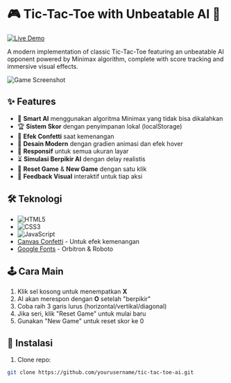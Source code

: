 # 🎮 Tic-Tac-Toe with Unbeatable AI 🤖

[![Live Demo](https://img.shields.io/badge/Live-Demo-brightgreen?style=for-the-badge&logo=github)](https://yourusername.github.io/tic-tac-toe-ai/)

A modern implementation of classic Tic-Tac-Toe featuring an unbeatable AI opponent powered by Minimax algorithm, complete with score tracking and immersive visual effects.

![Game Screenshot](/screenshot.png) <!-- Add actual screenshot later -->

## ✨ Features

- 🤖 **Smart AI** menggunakan algoritma Minimax yang tidak bisa dikalahkan
- 🏆 **Sistem Skor** dengan penyimpanan lokal (localStorage)
- 🎉 **Efek Confetti** saat kemenangan
- 🎨 **Desain Modern** dengan gradien animasi dan efek hover
- 📱 **Responsif** untuk semua ukuran layar
- ⏳ **Simulasi Berpikir AI** dengan delay realistis
- 🔄 **Reset Game** & **New Game** dengan satu klik
- 🌈 **Feedback Visual** interaktif untuk tiap aksi

## 🛠 Teknologi

- ![HTML5](https://img.shields.io/badge/HTML5-E34F26?style=flat&logo=html5&logoColor=white)
- ![CSS3](https://img.shields.io/badge/CSS3-1572B6?style=flat&logo=css3&logoColor=white)
- ![JavaScript](https://img.shields.io/badge/JavaScript-F7DF1E?style=flat&logo=javascript&logoColor=black)
- [Canvas Confetti](https://www.npmjs.com/package/canvas-confetti) - Untuk efek kemenangan
- [Google Fonts](https://fonts.google.com/) - Orbitron & Roboto

## 🕹 Cara Main

1. Klik sel kosong untuk menempatkan **X**
2. AI akan merespon dengan **O** setelah "berpikir"
3. Coba raih 3 garis lurus (horizontal/vertikal/diagonal)
4. Jika seri, klik "Reset Game" untuk mulai baru
5. Gunakan "New Game" untuk reset skor ke 0

## 🚀 Instalasi

1. Clone repo:
```bash
git clone https://github.com/yourusername/tic-tac-toe-ai.git
